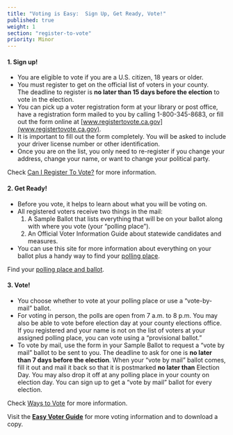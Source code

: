 ```yaml
---
title: "Voting is Easy:  Sign Up, Get Ready, Vote!"
published: true
weight: 1
section: "register-to-vote"
priority: Minor
---
```

#### 1. Sign up!

- You are eligible to vote if you are a U.S. citizen, 18 years or older.
- You must register to get on the official list of voters in your county.  
  The deadline to register is **no later than 15 days before the election** to vote in the election.
- You can pick up a voter registration form at your library or post office, have a registration form mailed to you by calling 1-800-345-8683, or fill out the form online at [www.registertovote.ca.gov](www.registertovote.ca.gov).
- It is important to fill out the form completely. You will be asked to include your driver license number or other identification.
- Once you are on the list, you only need to re-register if you change your address, change your name, or want to change your political party.  

Check [Can I Register To Vote?](#item-can-i-register-to-vote) for more information.

#### 2. Get Ready!

- Before you vote, it helps to learn about what you will be voting on.
- All registered voters receive two things in the mail:  
	1. A Sample Ballot that lists everything that will be on your ballot along with where you vote (your “polling place”).
	2. An Official Voter Information Guide about statewide candidates and measures.
- You can use this site for more information about everything on your ballot plus a handy way to find your [polling place](#section-my-polling-place).   

Find your [polling place and ballot](#section-my-polling-place).

#### 3. Vote!

- You choose whether to vote at your polling place or use a “vote-by-mail” ballot.
- For voting in person, the polls are open from 7 a.m. to 8 p.m.  You may also be able to vote before election day at your county elections office.  
	If you registered and your name is not on the list of voters at your assigned polling place, you can vote using a “provisional ballot.”
- To vote by mail, use the form in your Sample Ballot to request a “vote by mail” ballot to be sent to you.  The deadline to ask for one is **no later than 7 days before the election**.  When your “vote by mail” ballot comes, fill it out and mail it back so that it is postmarked **no later than** Election Day.  You may also drop it off at any polling place in your county on election day.  You can sign up to get a “vote by mail” ballot for every election.

Check [Ways to Vote](#section-ways-to-vote) for more information.

Visit the **[Easy Voter Guide](http://www.easyvoterguide.org/)** for more voting information and to download a copy.
